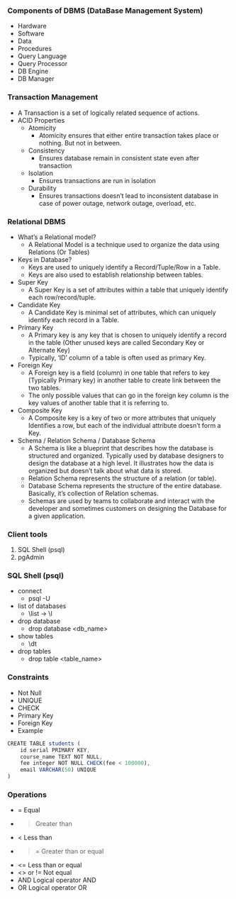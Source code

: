 
### Components of DBMS (DataBase Management System)
-	Hardware
-	Software
-	Data
-	Procedures
-	Query Language
-	Query Processor
-	DB Engine
-	DB Manager

### Transaction Management
- A Transaction is a set of logically related sequence of actions.
- ACID Properties
	- Atomicity
		-	Atomicity ensures that either entire transaction takes place or nothing. But not in between.
	- Consistency
		-	Ensures database remain in consistent state even after transaction
	-	Isolation
		-	Ensures transactions are run in isolation
	- Durability
		-	Ensures transactions doesn’t lead to inconsistent database in case of power outage, network outage, overload, etc.

### Relational DBMS
- What’s a Relational model?
	- A Relational Model is a technique used to organize the data using Relations (Or Tables)
- Keys in Database?
	- Keys are used to uniquely identify a Record/Tuple/Row in a Table.
	- Keys are also used to establish relationship between tables.
- Super Key
	- A Super Key is a set of attributes within a table that uniquely identify each row/record/tuple.
- Candidate Key
	- A Candidate Key is minimal set	of attributes, which can uniquely identify each record in a Table.
- Primary Key
	- A Primary key is any key that is chosen to uniquely identify a record in the table (Other unused keys are called Secondary Key or Alternate Key)
	- Typically, ‘ID’ column of a table is often used as primary Key.
- Foreign Key
	- A Foreign key is a field (column) in one table that refers to key (Typically Primary key) in another table to create link between the two tables.
	- The only possible values that can go in the foreign key column is the key values of another table that it is referring to.
- Composite Key
	- A Composite key is a key of two or more attributes that uniquely Identifies a row, but each of the individual attribute doesn’t form a Key.
- Schema / Relation Schema / Database Schema
	- A Schema is like a blueprint that describes how the database is structured and organized. Typically used by database designers to design the database at a high level. It illustrates how the data is organized but doesn’t talk about what data is stored.
	- Relation Schema represents the structure of a relation (or table).
	- Database Schema represents the structure of the entire database. Basically, it’s collection of Relation schemas.
	- Schemas are used by teams to collaborate and interact with the developer and sometimes customers on designing the Database for a given application.

### Client tools
1. SQL Shell (psql)
1. pgAdmin

### SQL Shell (psql)
- connect
	- psql -U <username>
- list of databases
	- \list -> \l
- drop database
	-  drop database <db_name>
- show tables 
	- \dt
- drop tables
	- drop table <table_name>

### Constraints
- Not Null
- UNIQUE
- CHECK
- Primary Key
- Foreign Key
- Example
```js
CREATE TABLE students (
	id serial PRIMARY KEY,
	course_name TEXT NOT NULL,
	fee integer NOT NULL CHECK(fee < 100000),
	email VARCHAR(50) UNIQUE
)
```

### Operations
- =	Equal
- >	Greater than
- <	Less than
- >=	Greater than or equal
- <=	Less than or equal
- <> or !=	Not equal
- AND	Logical operator AND
- OR	Logical operator OR
